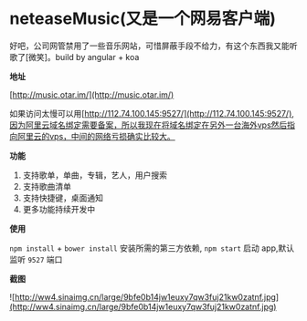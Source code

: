 # neteaseMusic(又是一个网易客户端)

好吧，公司网管禁用了一些音乐网站，可惜屏蔽手段不给力，有这个东西我又能听歌了[微笑]。build by angular + koa

**地址**

[http://music.otar.im/](http://music.otar.im/)

如果访问太慢可以用[http://112.74.100.145:9527/](http://112.74.100.145:9527/),因为阿里云域名绑定需要备案，所以我现在将域名绑定在另外一台海外vps然后指向阿里云的vps，中间的网络亏损确实比较大。

**功能**

1. 支持歌单，单曲，专辑，艺人，用户搜索
2. 支持歌曲清单
3. 支持快捷键，桌面通知
4. 更多功能持续开发中

**使用**

`npm install` + `bower install` 安装所需的第三方依赖, `npm start` 启动 app,默认监听 `9527` 端口

**截图**

![http://ww4.sinaimg.cn/large/9bfe0b14jw1euxy7qw3fuj21kw0zatnf.jpg](http://ww4.sinaimg.cn/large/9bfe0b14jw1euxy7qw3fuj21kw0zatnf.jpg)


